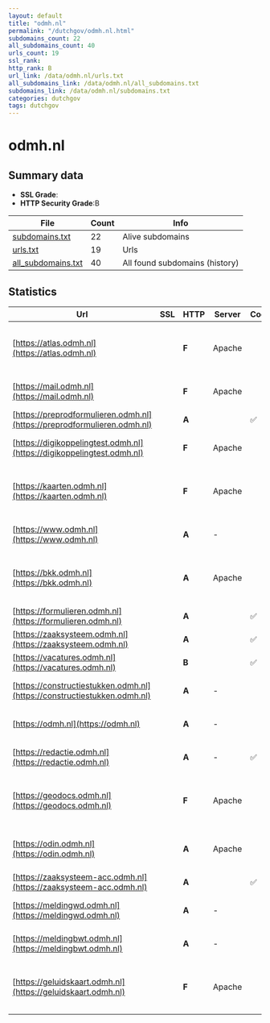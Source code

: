 ```yaml
---
layout: default
title: "odmh.nl"
permalink: "/dutchgov/odmh.nl.html"
subdomains_count: 22
all_subdomains_count: 40
urls_count: 19
ssl_rank: 
http_rank: B
url_link: /data/odmh.nl/urls.txt
all_subdomains_link: /data/odmh.nl/all_subdomains.txt
subdomains_link: /data/odmh.nl/subdomains.txt
categories: dutchgov
tags: dutchgov
---
```



# odmh.nl
## Summary data


 - **SSL Grade**:
 - **HTTP Security Grade**:B


| File       | Count | Info |
|------------|-------|------|
|[subdomains.txt](/DutchGovScope/data/odmh.nl/subdomains.txt)|22|Alive subdomains|
|[urls.txt](/DutchGovScope/data/odmh.nl/urls.txt)|19|Urls|
|[all_subdomains.txt](/DutchGovScope/data/odmh.nl/all_subdomains.txt)|40|All found subdomains (history)|


## Statistics


| Url | SSL | HTTP | Server | Cookie | HSTS | CORS | CTO | CSP | XFO | XXP | RP |FP| Tech |Title |
|--------|-------|-------|------|------|------|------|------|------|------|------|------|------|------|------|
|[https://atlas.odmh.nl](https://atlas.odmh.nl)| | **F**|Apache| | | | | | | | :white_check_mark: | |Apache HTTP Server Microsoft ASP.NET|IIS Windows Serv...|
|[https://mail.odmh.nl](https://mail.odmh.nl)| | **F**|Apache| | | | | | | | :white_check_mark: | |Apache HTTP Server|403 Forbidden|
|[https://preprodformulieren.odmh.nl](https://preprodformulieren.odmh.nl)| | **A**||:white_check_mark: |:white_check_mark: | | |:warning: | :white_check_mark: | :white_check_mark: | :white_check_mark: | |HSTS|Pagina bestaat n...|
|[https://digikoppelingtest.odmh.nl](https://digikoppelingtest.odmh.nl)| | **F**|Apache| | | | | | | | :white_check_mark: | |Apache HTTP Server|503 Service Unav...|
|[https://kaarten.odmh.nl](https://kaarten.odmh.nl)| | **F**|Apache| | | | | | | | :white_check_mark: | |Apache HTTP Server Microsoft ASP.NET|IIS Windows Serv...|
|[https://www.odmh.nl](https://www.odmh.nl)| | **A**|-| |:white_check_mark: | | | :white_check_mark:| :white_check_mark: | :white_check_mark: | :white_check_mark: | |HSTS Microsoft ASP.NET:-|Home - Omgevings...|
|[https://bkk.odmh.nl](https://bkk.odmh.nl)| | **A**|Apache| |:white_check_mark: | | | :white_check_mark:| :white_check_mark: | :white_check_mark: | :white_check_mark: | |Apache HTTP Server Microsoft ASP.NET|Document Moved|
|[https://formulieren.odmh.nl](https://formulieren.odmh.nl)| | **A**||:white_check_mark: |:white_check_mark: | | |:warning: | :white_check_mark: | :white_check_mark: | :white_check_mark: | |HSTS|Pagina bestaat n...|
|[https://zaaksysteem.odmh.nl](https://zaaksysteem.odmh.nl)| | **A**||:white_check_mark: |:white_check_mark: | | | | :white_check_mark: | :white_check_mark: | :white_check_mark: | |HSTS|Moved|
|[https://vacatures.odmh.nl](https://vacatures.odmh.nl)| | **B**||:white_check_mark: |:white_check_mark: | | | | | :white_check_mark: | :white_check_mark: | |HSTS||
|[https://constructiestukken.odmh.nl](https://constructiestukken.odmh.nl)| | **A**|-| |:white_check_mark: | | | :white_check_mark:| :white_check_mark: | :white_check_mark: | :white_check_mark: | |HSTS Microsoft ASP.NET:-|Object moved|
|[https://odmh.nl](https://odmh.nl)| | **A**|-| |:white_check_mark: | | | :white_check_mark:| :white_check_mark: | :white_check_mark: | :white_check_mark: | |HSTS Microsoft ASP.NET:-|Object moved|
|[https://redactie.odmh.nl](https://redactie.odmh.nl)| | **A**|-|:white_check_mark: |:white_check_mark: | | | :white_check_mark:| :white_check_mark: | :white_check_mark: | :white_check_mark: | |HSTS Microsoft ASP.NET:-|Object moved|
|[https://geodocs.odmh.nl](https://geodocs.odmh.nl)| | **F**|Apache| | | | | | | | :white_check_mark: | |Apache HTTP Server Microsoft ASP.NET|Object moved|
|[https://odin.odmh.nl](https://odin.odmh.nl)| | **A**|Apache| |:white_check_mark: | | |:warning: | :white_check_mark: | :white_check_mark: | :white_check_mark: | :white_check_mark: |Apache HTTP Server HSTS||
|[https://zaaksysteem-acc.odmh.nl](https://zaaksysteem-acc.odmh.nl)| | **A**||:white_check_mark: |:white_check_mark: | | | | :white_check_mark: | :white_check_mark: | :white_check_mark: | |HSTS|Moved|
|[https://meldingwd.odmh.nl](https://meldingwd.odmh.nl)| | **A**|-| |:white_check_mark: | | | :white_check_mark:| :white_check_mark: | :white_check_mark: | :white_check_mark: | |HSTS Microsoft ASP.NET:-|Object moved|
|[https://meldingbwt.odmh.nl](https://meldingbwt.odmh.nl)| | **A**|-| |:white_check_mark: | | | :white_check_mark:| :white_check_mark: | :white_check_mark: | :white_check_mark: | |HSTS Microsoft ASP.NET:-|Object moved|
|[https://geluidskaart.odmh.nl](https://geluidskaart.odmh.nl)| | **F**|Apache| | | | | | | | :white_check_mark: | |Apache HTTP Server Microsoft ASP.NET||

